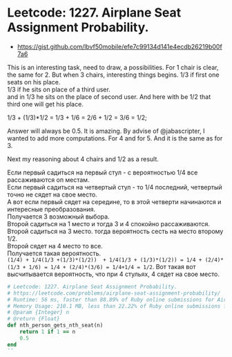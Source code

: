 # Leetcode: 1227. Airplane Seat Assignment Probability.

- https://gist.github.com/lbvf50mobile/efe7c99134d141e4ecdb26219b00f7a6

This is an interesting task, need to draw, a possibilities. For 1 chair is clear, the same for 2. But when 3 chairs, interesting things begins.
1/3 if first one seats on his place.               
1/3 if he sits on place of a third user.               
and in 1/3 he sits on the place of second user. And here with be 1/2 that third one will get his place.          

1/3 + (1/3)*1/2 = 1/3 + 1/6 = 2/6 + 1/2 = 3/6 = 1/2;    

Answer will always be 0.5. It is amazing.  By advise of @jabascripter, I wanted to add more computations. For 4 and for 5. And it is the same as for 3.

Next my reasoning about 4 chairs and 1/2 as a result.

Если первый садиться на первый стул - с вероятностью 1/4 все рассаживаются оп местам.      
Если первый садиться на четвертый стул - то 1/4 последний, четвертый точно не сядет на свое место.       
А вот если первый сядет на середине, то в этой четверти начинаются и интересные преобразования.   
Получается 3 возможный выбора.        
Второй садиться на 1 место и тогда 3 и 4 спокойно рассаживаются.      
Второй садиться на 3 место. тогда вероятность сесть на место второму 1/2.     
Второй сядет на 4 место то все.       
Получается такая вероятность.     
`(1/4) + 1/4(1/3 +(1/3)*(1/2))  + 1/4(1/3 + (1/3)*(1/2)) = 1/4 + (2/4)*(1/3 + 1/6) = 1/4 + (2/4)*(3/6) = 1/4+1/4 = 1/2`.
Вот такая вот высчитывается вероятность, что при 4 стульях, 4 сядет на свое место.      
  
```Ruby
# Leetcode: 1227. Airplane Seat Assignment Probability.
# https://leetcode.com/problems/airplane-seat-assignment-probability/
# Runtime: 56 ms, faster than 88.89% of Ruby online submissions for Airplane Seat Assignment Probability.
# Memory Usage: 210.1 MB, less than 22.22% of Ruby online submissions for Airplane Seat Assignment Probability.
# @param {Integer} n
# @return {Float}
def nth_person_gets_nth_seat(n)
    return 1 if 1 == n
    0.5
end
``